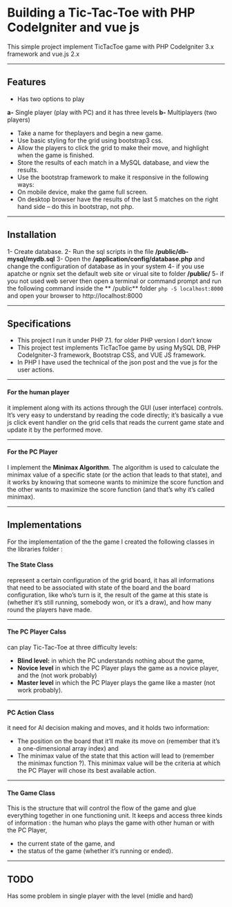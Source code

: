 # Building a Tic-Tac-Toe with  PHP CodeIgniter and vue js
This simple project implement TicTacToe game with PHP CodeIgniter 3.x framework and vue.js 2.x

---
## Features
- Has two options to play

**a-** Single player (play with PC) and it has three levels 
**b-** Multiplayers (two players)

- Take a name for theplayers and begin a new game.
- Use basic styling for the grid using bootstrap3 css.
- Allow the players to click the grid to make their move, and highlight when the game is finished.
- Store the results of each match in a MySQL database, and view the results.
- Use the bootstrap framework to make it responsive in the following ways:
- On mobile device, make the game full screen.
- On desktop browser have the results of the last 5 matches on the right hand side – do this in bootstrap, not php.

---------------------------------------------
## Installation

1- Create database.
2- Run the sql scripts in the file  **/public/db-mysql/mydb.sql** 
3- Open the **/application/config/database.php**  and change the configuration of database as in your system
4- if you use apatche or ngnix set the default web site or virual site to folder **/public/**
5- if you not used web server then open a terminal or command prompt and run the following command inside the ** /public** folder 
``
	php -S localhost:8000
``
and open your browser to http://localhost:8000

--------------------------------------------
## Specifications

- This project I run it under PHP 7.1.  for older PHP version I don’t know
- This project test implements TicTacToe game by using MySQL DB, PHP CodeIgniter-3 framework, Bootstrap CSS, and VUE JS framework.
- In PHP I have used the technical of the json post and the vue js for the user actions.

-------------------------------------------------

#### For the human player
it implement along with its actions through the GUI (user interface) controls. It’s very easy to understand by reading the code directly; it’s basically a vue js  click event handler on the grid cells that reads the current game state and update it by the performed move.

-------------------------------------------------
#### For the PC Player
I implement the **Minimax Algorithm**. The algorithm is used to calculate the minimax value of a specific state (or the action that leads to that state), and it works by knowing that someone wants to minimize the score function and the other wants to maximize the score function (and that’s why it’s called minimax).

---------------------------------------------

## Implementations

For the implementation of the the game I created the following classes in the libraries folder :



#### The State Class
represent a certain configuration of the grid board, it has all informations that need to be associated with state of the board and the board configuration, like who’s turn is it, the result of the game at this state is (whether it’s still running, somebody won, or it’s a draw), and how many round the players have made.


-------------------------------------------------
#### The PC Player Calss

can play Tic-Tac-Toe at three difficulty levels: 

- **Blind level:** in which the PC understands nothing about the game, 
- **Novice level** in which the PC Player plays the game as a novice player, and the (not work probably) 
- **Master level** in which the PC Player plays the game like a master (not work probably).


-------------------------------------------------
#### PC Action Class
it need for AI decision making and moves, and it holds two information:

- The position on the board that it’ll make its move on (remember that it’s a one-dimensional array index) and 
- The minimax value of the state that this action will lead to (remember the minimax function ?). This minimax value will be the criteria at which the PC Player will chose its best available action. 

-------------------------------------------------
#### The Game Class
This is the structure that will control the flow of the game and glue everything together in one functioning unit. It keeps and access three kinds of information : the human who plays the game with other human or with the PC Player, 

- the current state of the game, and 
- the status of the game (whether it’s running or ended).

---------------------------------------------

## TODO
Has some problem in single player with the level (midle and hard)

